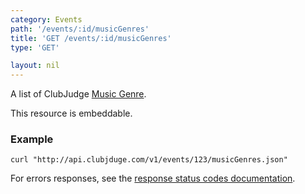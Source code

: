 ```yaml
---
category: Events
path: '/events/:id/musicGenres'
title: 'GET /events/:id/musicGenres'
type: 'GET'

layout: nil
---
```


A list of ClubJudge [Music Genre](#/music-genre-model).

This resource is embeddable.

### Example

```
curl "http://api.clubjduge.com/v1/events/123/musicGenres.json"
```

For errors responses, see the [response status codes documentation](#/response-status-codes).
